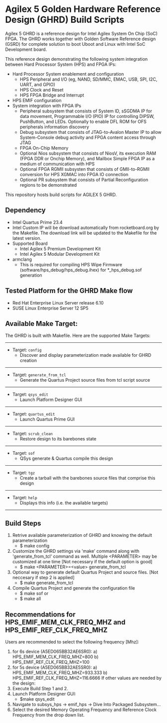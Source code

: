 # Agilex 5 Golden Hardware Reference Design (GHRD) Build Scripts

Agilex 5 GHRD is a reference design for Intel Agilex System On Chip (SoC) FPGA. The GHRD works together with Golden Software Reference design (GSRD) for complete solution to boot Uboot and Linux with Intel SoC Development board. 

This reference design demonstrating the following system integration between Hard Processor System (HPS) and FPGA IPs:
- Hard Processor System enablement and configuration
  - HPS Peripheral and I/O (eg, NAND, SD/MMC, EMAC, USB, SPI, I2C, UART, and GPIO)
  - HPS Clock and Reset
  - HPS FPGA Bridge and Interrupt
- HPS EMIF configuration
- System integration with FPGA IPs
  - Peripheral subsystem that consists of System ID, sSGDMA IP for data movement, Programmable I/O (PIO) IP for controlling DIPSW, PushButton, and LEDs. Optionally to enable DFL ROM for OFS peripherals information discovery
  - Debug subsystem that consists of JTAG-to-Avalon Master IP to allow System-Console debug activity and FPGA content access through JTAG
  - FPGA On-Chip Memory
  - Optional Nios subsystem that consists of NiosV, its execution RAM (FPGA DDR or Onchip Memory), and Mailbox Simple FPGA IP as a medium of communication with HPS
  - Optional FPGA RGMII subsysten that consists of GMII-to-RGMII conversion for HPS XGMAC into FPGA IO connection
  - Optional PR subsystem that consists of Partial Reconfiguration regions to be demonstrated

	
This repository hosts build scripts for AGILEX 5 GHRD.

## Dependency
* Intel Quartus Prime 23.4
* Intel Custom IP will be download automatically from rocketboard.org by the Makefile. The download link will be updated to the Makefile for the latest version.
* Supported Board
  - Intel Agilex 5 Premium Development Kit
  - Intel Agilex 5 Modular Development Kit
* armclang
  - This is required for compiling HPS Wipe Firmware (software/hps_debug/hps_debug.ihex) for *_hps_debug.sof generation

## Tested Platform for the GHRD Make flow
* Red Hat Enterprise Linux Server release 6.10
* SUSE Linux Enterprise Server 12 SP5

## Available Make Target:
The GHRD is built with Makefile. Here are the supported Make Targets:
*********************
* Target: `config`
  *   Discover and display parameterization made available for GHRD creation
*********************
* Target: `generate_from_tcl`
  *   Generate the Quartus Project source files from tcl script source
*********************
* Target: `qsys_edit`
  *   Launch Platform Designer GUI
*********************
* Target: `quartus_edit`
  *   Launch Quartus Prime GUI
*********************
* Target: `scrub_clean`
  *   Restore design to its barebones state
*********************
* Target: `sof`
  *   QSys generate & Quartus compile this design
*********************
* Target: `tgz`
  *   Create a tarball with the barebones source files that comprise this design
*********************
* Target: `help`
  *   Displays this info (i.e. the available targets)
*********************

## Build Steps
1) Retrive available parameterization of GHRD and knowing the default parameterization
   - $ make config
2) Customize the GHRD settings via 'make' command along with 'generate_from_tcl' command as well. Multiple \<PARAMETER\> may be customized at one time [Not necessary if the default option is good]
   - $ make \<PARAMETER\>\=\<value\> generate_from_tcl
3) Optional way to generate default Quartus Project and source files. [Not neccesary if step 2 is applied]
   - $ make generate_from_tcl
4) Compile Quartus Project and generate the configuration file
   - $ make sof or 
   - $ make all

## Recommendations for HPS_EMIF_MEM_CLK_FREQ_MHZ and HPS_EMIF_REF_CLK_FREQ_MHZ
Users are recommended to select the following frequency [Mhz]:
1) for 6s device (A5ED065BB32AE6SR0):
  a) HPS_EMIF_MEM_CLK_FREQ_MHZ=800
  b) HPS_EMIF_REF_CLK_FREQ_MHZ=100
2) for 5s device (A5ED065BB32AE5SR0):
  a) HPS_EMIF_MEM_CLK_FREQ_MHZ=933.333
  b) HPS_EMIF_REF_CLK_FREQ_MHZ=116.6666
If other values are needed by the design:
1) Execute Build Step 1 and 2.
2) Launch Platform Designer GUI:
    - $make qsys_edit
3) Navigate to subsys_hps -> emif_hps -> Dive Into Packaged Subsystem...
4) Select the desired Memory Operating Frequency and Reference Clock Frequency from the drop down list.
